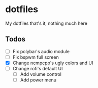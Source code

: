 # dotfiles

My dotfiles that's it, nothing much here

## Todos

- [ ] Fix polybar's audio module
- [ ] Fix bspwm full screen
- [x] Change ncmpcpp's ugly colors and UI
- [ ] Change rofi's default UI
	- [ ] Add volume control
	- [ ] Add power menu
